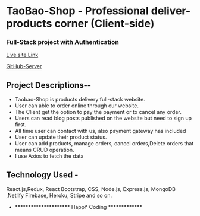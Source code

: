 
# TaoBao-Shop - Professional deliver-products corner (Client-side)

### Full-Stack project with Authentication

[Live site Link]()

[GitHub-Server](https://github.com/mahmud841/Redux-assignment-Taobao-shop-Server)

## Project Descriptions--

* Taobao-Shop is products delivery full-stack website.
* User can able to order online through our website.
* The Client get the option to pay the payment or to cancel any order.
* Users can read blog posts published on the website but need to sign up first.
* All time user can contact with us, also payment gateway has included
* User can update their product status.
* User can add products, manage orders, cancel orders,Delete orders that means CRUD operation.
* I use Axios to fetch the data

## Technology Used -

React.js,Redux, React Bootstrap, CSS, Node.js, Express.js, MongoDB ,Netlify
Firebase, Heroku, Stripe and so on.

* *********************  HappY Coding *************                                  
